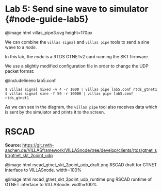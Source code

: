 # Lab 5: Send sine wave to simulator  {#node-guide-lab5}

@image html villas_pipe3.svg height=170px

We can combine the `villas signal` and  `villas pipe` tools to send a sine wave to a _node_.

In this lab, the _node_ is a RTDS GTNETv2 card running the SKT firmware.

We use a slightly modified configuration file in order to change the UDP packet format:

@includelineno lab5.conf

```
$ villas signal mixed -v 4 -r 1000 | villas pipe lab5.conf rtds_gtnet1
$ villas signal sine -f 50 -r 10000 | villas pipe lab5.conf rtds_gtnet1
```



As we can see in the diagram, the `villas pipe` tool also receives data which is sent by the simulator and prints it to the screen.

# RSCAD

**Source:** <https://git.rwth-aachen.de/VILLASframework/VILLASnode/tree/develop/clients/rtds/gtnet_skt/gtnet_skt_2point_udp>

@image html rscad_gtnet_skt_2point_udp_draft.png RSCAD draft for GTNET interface to VILLASnode. width=100%

@image html rscad_gtnet_skt_2point_udp_runtime.png RSCAD runtime of GTNET interface to VILLASnode. width=100%